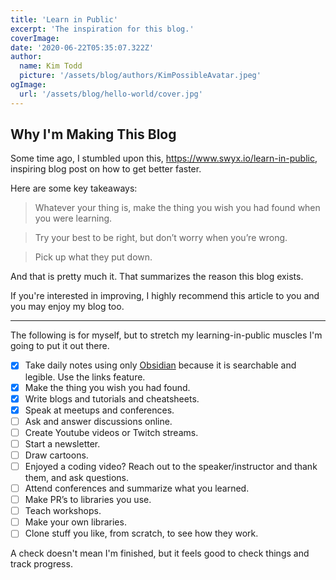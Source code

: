 ```yaml
---
title: 'Learn in Public'
excerpt: 'The inspiration for this blog.'
coverImage:
date: '2020-06-22T05:35:07.322Z'
author:
  name: Kim Todd
  picture: '/assets/blog/authors/KimPossibleAvatar.jpeg'
ogImage:
  url: '/assets/blog/hello-world/cover.jpg'
---
```


## Why I'm Making This Blog

Some time ago, I stumbled upon this, <https://www.swyx.io/learn-in-public>, inspiring blog post on how to get better faster.

Here are some key takeaways:

> Whatever your thing is, make the thing you wish you had found when you were learning.

> Try your best to be right, but don’t worry when you’re wrong.

> Pick up what they put down.

And that is pretty much it. That summarizes the reason this blog exists.

If you're interested in improving, I highly recommend this article to you and you may enjoy my blog too.

---

The following is for myself, but to stretch my learning-in-public muscles I'm going to put it out there.

- [x] Take daily notes using only [Obsidian](https://obsidian.md/) because it is searchable and legible. Use the links feature.
- [x] Make the thing you wish you had found.
- [x] Write blogs and tutorials and cheatsheets.
- [x] Speak at meetups and conferences.
- [ ] Ask and answer discussions online.
- [ ] Create Youtube videos or Twitch streams.
- [ ] Start a newsletter.
- [ ] Draw cartoons.
- [ ] Enjoyed a coding video? Reach out to the speaker/instructor and thank them, and ask questions.
- [ ] Attend conferences and summarize what you learned.
- [ ] Make PR’s to libraries you use.
- [ ] Teach workshops.
- [ ] Make your own libraries.
- [ ] Clone stuff you like, from scratch, to see how they work.

A check doesn't mean I'm finished, but it feels good to check things and track progress.
